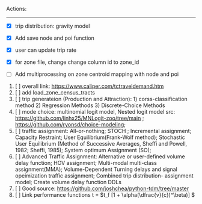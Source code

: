 Actions:

---



* [X] trip distribution: gravity model
* [X] Add save node and poi function
* [X] user can update trip rate
* [X] for zone file, change change column id to zone_id


* [ ] Add multiprocessing on zone centroid mapping with node and poi

1. [ ] overall link: https://www.caliper.com/tctraveldemand.htm
2. [ ] add load_zone_census_tracts
3. [ ] trip generateion (Production and Attraction): 1) corss-classification method  2) Regression Methods  3) Discrete-Choice Methods
4. [ ] mode choice: multinomial logit model, Nested logit model
   src: https://github.com/linhx25/MNLogit-zoo/tree/main ; https://github.com/ryonsd/choice-modeling;
5. [ ] traffic assignment: All-or-nothing; STOCH ; Incremental assignment; Capacity Restraint; User  Equilibrium(Frank-Wolf method); Stochastic User Equilibrium (Method of Successive Averages, Sheffi and Powell, 1982; Sheffi, 1985); System optimum Assignment (SO);
6. [ ] Advanced Traffic Assignment: Alternative or user-defined volume delay function; HOV assignment; Multi-modal multi-class assignment(MMA);  Volume-Dependent Turning delays and signal opeimization traffic assignment; Combined trip distribution- assignment model; Create volume delay function DDLs
7. [ ] Good source: https://github.com/joshchea/python-tdm/tree/master
8. [ ] Link performance functions  t = $t_f [1 + \alpha(\dfrac{v}{c})^\beta)] $
